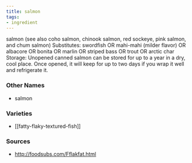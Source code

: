 ```yaml
---
title: salmon
tags:
- ingredient
---
```

salmon (see also coho salmon, chinook salmon, red sockeye, pink salmon, and chum salmon) Substitutes: swordfish OR mahi-mahi (milder flavor) OR albacore OR bonita OR marlin OR striped bass OR trout OR arctic char Storage: Unopened canned salmon can be stored for up to a year in a dry, cool place. Once opened, it will keep for up to two days if you wrap it well and refrigerate it.

### Other Names

* salmon

### Varieties

* [[fatty-flaky-textured-fish]]

### Sources
* http://foodsubs.com/Fflakfat.html
